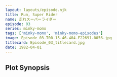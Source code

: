 ```yaml
---
layout: layouts/episode.njk
title: Run, Super Rider
name: 走れスーパーライダー
episode: 03
series: minky-momo
tags: ['minky-momo', 'minky-momo-episodes']
image: Episode_03-T00.15.46.404-F22691.0056.jpg
titlecard: Episode_03_titlecard.jpg
date: 1982-04-01
---
```


## Plot Synopsis